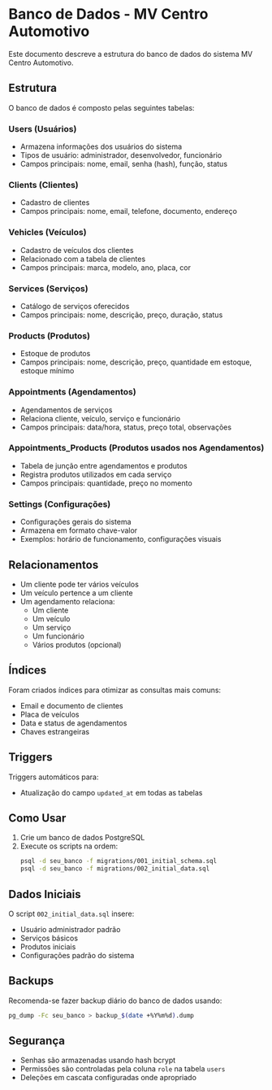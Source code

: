 # Banco de Dados - MV Centro Automotivo

Este documento descreve a estrutura do banco de dados do sistema MV Centro Automotivo.

## Estrutura

O banco de dados é composto pelas seguintes tabelas:

### Users (Usuários)
- Armazena informações dos usuários do sistema
- Tipos de usuário: administrador, desenvolvedor, funcionário
- Campos principais: nome, email, senha (hash), função, status

### Clients (Clientes)
- Cadastro de clientes
- Campos principais: nome, email, telefone, documento, endereço

### Vehicles (Veículos)
- Cadastro de veículos dos clientes
- Relacionado com a tabela de clientes
- Campos principais: marca, modelo, ano, placa, cor

### Services (Serviços)
- Catálogo de serviços oferecidos
- Campos principais: nome, descrição, preço, duração, status

### Products (Produtos)
- Estoque de produtos
- Campos principais: nome, descrição, preço, quantidade em estoque, estoque mínimo

### Appointments (Agendamentos)
- Agendamentos de serviços
- Relaciona cliente, veículo, serviço e funcionário
- Campos principais: data/hora, status, preço total, observações

### Appointments_Products (Produtos usados nos Agendamentos)
- Tabela de junção entre agendamentos e produtos
- Registra produtos utilizados em cada serviço
- Campos principais: quantidade, preço no momento

### Settings (Configurações)
- Configurações gerais do sistema
- Armazena em formato chave-valor
- Exemplos: horário de funcionamento, configurações visuais

## Relacionamentos

- Um cliente pode ter vários veículos
- Um veículo pertence a um cliente
- Um agendamento relaciona:
  - Um cliente
  - Um veículo
  - Um serviço
  - Um funcionário
  - Vários produtos (opcional)

## Índices

Foram criados índices para otimizar as consultas mais comuns:
- Email e documento de clientes
- Placa de veículos
- Data e status de agendamentos
- Chaves estrangeiras

## Triggers

Triggers automáticos para:
- Atualização do campo `updated_at` em todas as tabelas

## Como Usar

1. Crie um banco de dados PostgreSQL
2. Execute os scripts na ordem:
   ```bash
   psql -d seu_banco -f migrations/001_initial_schema.sql
   psql -d seu_banco -f migrations/002_initial_data.sql
   ```

## Dados Iniciais

O script `002_initial_data.sql` insere:
- Usuário administrador padrão
- Serviços básicos
- Produtos iniciais
- Configurações padrão do sistema

## Backups

Recomenda-se fazer backup diário do banco de dados usando:
```bash
pg_dump -Fc seu_banco > backup_$(date +%Y%m%d).dump
```

## Segurança

- Senhas são armazenadas usando hash bcrypt
- Permissões são controladas pela coluna `role` na tabela `users`
- Deleções em cascata configuradas onde apropriado 